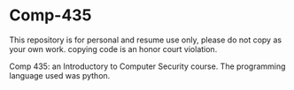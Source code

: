# Comp-435
This repository is for personal  and resume use only, please do not copy as your own work.
copying code is an honor court violation.

Comp 435: an Introductory to Computer Security course. The programming language used was python.
